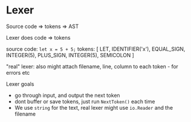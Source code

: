 # Lexer

Source code => tokens => AST

Lexer does code => tokens

source code: `let x = 5 + 5;`
tokens: [ LET, IDENTIFIER('x'), EQUAL_SIGN, INTEGER(5), PLUS_SIGN, INTEGER(5), SEMICOLON ]

"real" lexer: also might attach filename, line, column to each token - for errors etc

Lexer goals
- go through input, and output the next token
- dont buffer or save tokens, just run `NextToken()` each time
- We use `string` for the text, real lexer might use `io.Reader` and the filename